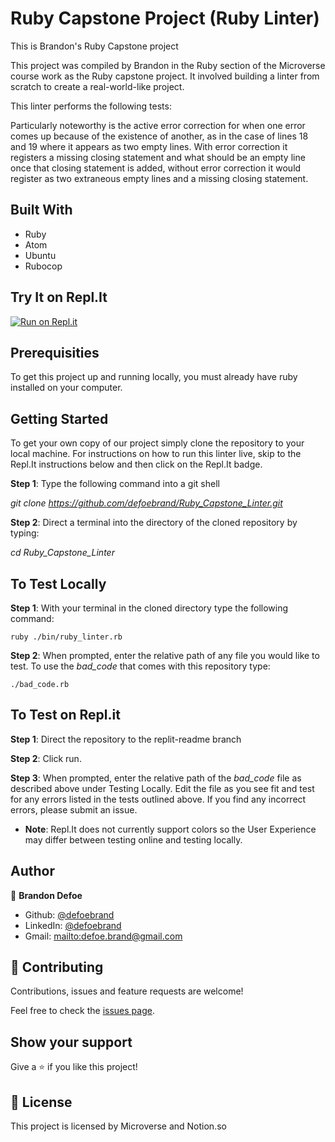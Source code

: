 # Ruby Capstone Project (Ruby Linter)

This is Brandon's Ruby Capstone project

This project was compiled by Brandon in the Ruby section of the Microverse course work as the Ruby capstone project. It involved building a linter from scratch to create a real-world-like project.

This linter performs the following tests:

Particularly noteworthy is the active error correction for when one error comes up because of the existence of another, as in the case of lines 18 and 19 where it appears as two empty lines. With error correction it registers a missing closing statement and what should be an empty line once that closing statement is added, without error correction it would register as two extraneous empty lines and a missing closing statement.

## Built With

-   Ruby
-   Atom
-   Ubuntu
-   Rubocop

## Try It on Repl.It

[![Run on Repl.it](https://repl.it/badge/github/defoebrand/Ruby_Capstone_Linter)](https://repl.it/github/defoebrand/Ruby_Capstone_Linter)

## Prerequisities

To get this project up and running locally, you must already have ruby installed on your computer.

## Getting Started

To get your own copy of our project simply clone the repository to your local machine. For instructions on how to run this linter live, skip to the Repl.It instructions below and then click on the Repl.It badge.

**Step 1**: Type the following command into a git shell

_git clone <https://github.com/defoebrand/Ruby_Capstone_Linter.git>_

**Step 2**: Direct a terminal into the directory of the cloned repository by typing:

_cd Ruby_Capstone_Linter_

## To Test Locally

**Step 1**: With your terminal in the cloned directory type the following command:

<code>ruby ./bin/ruby_linter.rb</code>

**Step 2**: When prompted, enter the relative path of any file you would like to test. To use the _bad_code_ that comes with this repository type:

<code>./bad_code.rb</code>

## To Test on Repl.it

**Step 1**: Direct the repository to the replit-readme branch 

**Step 2**: Click run. 

**Step 3**: When prompted, enter the relative path of the _bad_code_ file as described above under Testing Locally. Edit the file as you see fit and test for any errors listed in the tests outlined above. If you find any incorrect errors, please submit an issue.

-   **Note**: Repl.It does not currently support colors so the User Experience may differ between testing online and testing locally.

## Author

👤 **Brandon Defoe**

-   Github: [@defoebrand](https://github.com/defoebrand)
-   LinkedIn: [@defoebrand](https://www.linkedin.com/in/defoebrand/)
-   Gmail: <mailto:defoe.brand@gmail.com>

## 🤝 Contributing

Contributions, issues and feature requests are welcome!

Feel free to check the [issues page](issues/).

## Show your support

Give a ⭐️ if you like this project!

## 📝 License

This project is licensed by Microverse and Notion.so
